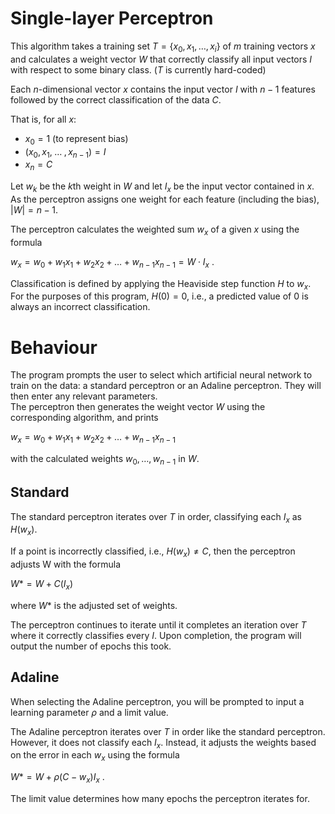 # Single-layer Perceptron

This algorithm takes a training set $T = \{x_0, x_1, \ldots, x_i\}$ of $m$ training vectors $x$ and calculates a weight vector $W$ that
correctly classify all input vectors $I$ with respect to some binary class. ($T$ is currently hard-coded)

Each $n$-dimensional vector $x$ contains the input vector $I$ with $n-1$ features followed by the correct
classification of the data $C$.


That is, for all $x$:
- $x_0 = 1$ (to represent bias)
- $(x_0, x_1,\;\ldots\;,x_{n-1}) = I$
- $x_n = C$


Let $w_k$ be the $k$th weight in $W$ and let $I_x$ be the input vector contained in $x$.\
As the perceptron assigns one weight for each feature (including the bias), $|W| = n-1$.

The perceptron calculates the weighted sum $w_x$ of a given $x$ using the formula

$w_x = w_0 + w_1x_1+ w_2x_2 +\ldots+w_{n-1}x_{n-1} = W \cdot I_x$ .

Classification is defined by applying the Heaviside step function $H$ to $w_x$.\
For the purposes of this program, $H(0) = 0$, i.e., a predicted value of $0$ is always an incorrect classification.

# Behaviour

The program prompts the user to select which artificial neural network to train on the data:
a standard perceptron or an Adaline perceptron. They will then enter any relevant parameters.\
The perceptron then generates the weight vector $W$ using the corresponding algorithm, and prints

$w_x = w_0 + w_1x_1+ w_2x_2 +\ldots+w_{n-1}x_{n-1}$

with the calculated weights $w_0, \ldots, w_{n-1}$ in $W$.

## Standard

The standard perceptron iterates over $T$ in order, classifying each $I_x$ as $H(w_x)$.

If a point is incorrectly classified, i.e., $H(w_x) \neq C$, then the perceptron adjusts W
with the formula

$W* = W + C(I_x)$

where $W*$ is the adjusted set of weights.

The perceptron continues to iterate until it completes an iteration over $T$ where it correctly classifies every $I$.
Upon completion, the program will output the number of epochs this took.

## Adaline

When selecting the Adaline perceptron, you will be prompted to input a learning parameter $\rho$ and a limit value.

The Adaline perceptron iterates over $T$ in order like the standard perceptron. However, it does not classify each
$I_x$. Instead, it adjusts the weights based on the error in each $w_x$ using the formula

$W* = W + \rho(C-w_x)I_x$ .

The limit value determines how many epochs the perceptron iterates for.